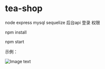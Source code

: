 # tea-shop
node express mysql  sequelize 后台api  登录 权限 

npm install

npm start



示例：

![Image text](https://repository-images.githubusercontent.com/258704329/6f4b1800-8705-11ea-8284-b9f4cee1a34a)
